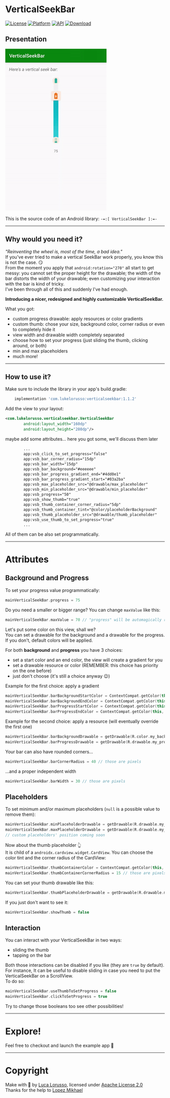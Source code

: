 VerticalSeekBar
===============

[![License](https://img.shields.io/badge/License-Apache%202.0-blue.svg)](https://opensource.org/licenses/Apache-2.0) [![Platform](https://img.shields.io/badge/platform-android-green.svg)](http://developer.android.com/index.html) [![API](https://img.shields.io/badge/API-21%2B-brightgreen.svg?style=flat)](https://android-arsenal.com/api?level=21) [![Download](https://api.bintray.com/packages/lukelorusso/maven/com.lukelorusso:verticalseekbar/images/download.svg?version=1.1.2) ](https://bintray.com/lukelorusso/maven/com.lukelorusso:verticalseekbar/1.1.2/link)

## Presentation ##

![Demo](demo.gif)

This is the source code of an Android library: `-=:[ VerticalSeekBar ]:=-`

- - -

## Why would you need it? ##

*"Reinventing the wheel is, most of the time, a bad idea."*  
If you've ever tried to make a vertical SeekBar work properly, you know this is not the case. 😏  
From the moment you apply that `android:rotation="270"` all start to get messy: you cannot set the proper height for the drawable; the width of the bar distorts the width of your drawable; even customizing your interaction with the bar is kind of tricky.  
I've been through all of this and suddenly I've had enough.

**Introducing a nicer, redesigned and highly customizable VerticalSeekBar.**

What you got:
- custom progress drawable: apply resources or color gradients
- custom thumb: chose your size, background color, corner radius or even to completely hide it
- view width and drawable width completely separated
- choose how to set your progress (just sliding the thumb, clicking around, or both)
- min and max placeholders
- much more!

- - -

## How to use it? ##

Make sure to include the library in your app's build.gradle:

```groovy
    implementation 'com.lukelorusso:verticalseekbar:1.1.2'
```  

Add the view to your layout:
```xml
<com.lukelorusso.verticalseekbar.VerticalSeekBar
        android:layout_width="160dp"
        android:layout_height="280dp"/>
```  

maybe add some attributes... here you got some, we'll discuss them later
```
        ...
        app:vsb_click_to_set_progress="false"
        app:vsb_bar_corner_radius="15dp"
        app:vsb_bar_width="15dp"
        app:vsb_bar_background="#eeeeee"
        app:vsb_bar_progress_gradient_end="#4dd0e1"
        app:vsb_bar_progress_gradient_start="#03a2ba"
        app:vsb_max_placeholder_src="@drawable/max_placeholder"
        app:vsb_min_placeholder_src="@drawable/min_placeholder"
        app:vsb_progress="50"
        app:vsb_show_thumb="true"
        app:vsb_thumb_container_corner_radius="5dp"
        app:vsb_thumb_container_tint="@color/placeholderBackground"
        app:vsb_thumb_placeholder_src="@drawable/thumb_placeholder"
        app:vsb_use_thumb_to_set_progress="true"
        ...
```  

All of them can be also set programmatically.

- - -

# Attributes #

## Background and Progress ##

To set your progress value programmatically:
```kotlin
mainVerticalSeekBar.progress = 75
```

Do you need a smaller or bigger range? You can change `maxValue` like this:
```kotlin
mainVerticalSeekBar.maxValue = 70 // "progress" will be automagically reduced!
```

Let's put some color on this view, shall we?    
You can set a drawable for the background and a drawable for the progress. If you don't, default colors will be applied.

For both **background** and **progress** you have 3 choices:
- set a start color and an end color, the view will create a gradient for you
- set a drawable resource or color (REMEMBER: this choice has priority on the one before)
- just don't choose (it's still a choice anyway 😉)

Example for the first choice: apply a gradient
```kotlin
mainVerticalSeekBar.barBackgroundStartColor = ContextCompat.getColor(this, R.color.my_background_start_color)
mainVerticalSeekBar.barBackgroundEndColor = ContextCompat.getColor(this, R.color.my_background_end_color)
mainVerticalSeekBar.barProgressStartColor = ContextCompat.getColor(this, R.color.my_progress_start_color)
mainVerticalSeekBar.barProgressEndColor = ContextCompat.getColor(this, R.color.my_progress_end_color)
```

Example for the second choice: apply a resource (will eventually override the first one)
```kotlin
mainVerticalSeekBar.barBackgroundDrawable = getDrawable(R.color.my_background_color)
mainVerticalSeekBar.barProgressDrawable = getDrawable(R.drawable.my_progress)
```

Your bar can also have rounded corners...
```kotlin
mainVerticalSeekBar.barCornerRadius = 40 // those are pixels
```

...and a proper independent width
```kotlin
mainVerticalSeekBar.barWidth = 30 // those are pixels
```

## Placeholders ##

To set minimum and/or maximum placeholders (`null` is a possible value to remove them):
```kotlin
mainVerticalSeekBar.minPlaceholderDrawable = getDrawable(R.drawable.my_min_placeholder)
mainVerticalSeekBar.maxPlaceholderDrawable = getDrawable(R.drawable.my_max_placeholder)
// custom placeholders' position coming soon
```

Now about the thumb placeholder 👆  
It is child of a `androidx.cardview.widget.CardView`. You can choose the color tint and the corner radius of the CardView:
```kotlin
mainVerticalSeekBar.thumbContainerColor = ContextCompat.getColor(this, R.color.my_thumb_background_color)
mainVerticalSeekBar.thumbContainerCornerRadius = 15 // those are pixels
```

You can set your thumb drawable like this:
```kotlin
mainVerticalSeekBar.thumbPlaceholderDrawable = getDrawable(R.drawable.my_thumb_placeholder)
```

If you just don't want to see it:
```kotlin
mainVerticalSeekBar.showThumb = false
```

## Interaction ##

You can interact with your VerticalSeekBar in two ways:
- sliding the thumb
- tapping on the bar

Both those interactions can be disabled if you like (they are `true` by default).  
For instance, It can be useful to disable sliding in case you need to put the VerticalSeekBar on a ScrollView.  
To do so:
```kotlin
mainVerticalSeekBar.useThumbToSetProgress = false
mainVerticalSeekBar.clickToSetProgress = true
```

Try to change those booleans too see other possibilities!

- - -

# Explore! #

Feel free to checkout and launch the example app 🎡

- - -

# Copyright #

Make with 💚 by [Luca Lorusso](http://lukelorusso.com), licensed under [Apache License 2.0](http://www.apache.org/licenses/LICENSE-2.0)  
Thanks for the help to [Lopez Mikhael](http://mikhaellopez.com/)
